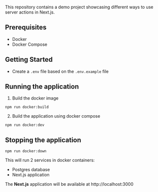 This repository contains a demo project showcasing different ways to use server actions in Next.js.

## Prerequisites

- Docker
- Docker Compose

## Getting Started

- Create a `.env` file based on the `.env.example` file

## Running the application

1. Build the docker image

```
npm run docker:build
```

2. Build the application using docker compose

```
npm run docker:dev
```

## Stopping the application

```
npm run docker:down
```

This will run 2 services in docker containers:

- Postgres database
- Next.js application

The **Next.js** application will be available at http://localhost:3000
